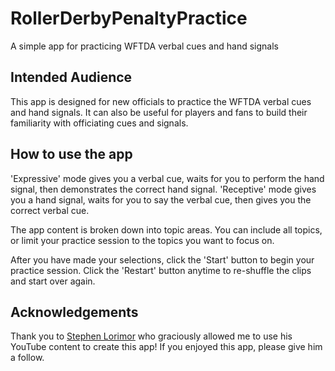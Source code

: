 # RollerDerbyPenaltyPractice

A simple app for practicing WFTDA verbal cues and hand signals

## Intended Audience

This app is designed for new officials to practice the WFTDA verbal cues and hand signals. It can also be useful for
players and fans to build their familiarity with officiating cues and signals.

## How to use the app

'Expressive' mode gives you a verbal cue, waits for you to perform the hand signal, then demonstrates the correct hand signal. 'Receptive' mode gives you a hand signal, waits for you to say the verbal cue, then gives you the correct verbal cue.

The app content is broken down into topic areas. You can include all topics, or limit your practice session to the topics you want to focus on.

After you have made your selections, click the 'Start' button to begin your practice session. Click the 'Restart' button anytime to re-shuffle the clips and start over again.

## Acknowledgements

Thank you to [Stephen Lorimor](https://www.youtube.com/@sdlorimor) who graciously allowed me to use his YouTube content
to create this app! If you enjoyed this app, please give him a follow.
